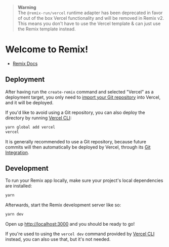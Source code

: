 > **Warning**  
> The `@remix-run/vercel` runtime adapter has been deprecated in favor of out of
> the box Vercel functionality and will be removed in Remix v2.  
> This means you don't have to use the Vercel template & can just use the Remix
> template instead.

# Welcome to Remix!

- [Remix Docs](https://remix.run/docs)

## Deployment

After having run the `create-remix` command and selected "Vercel" as a
deployment target, you only need to [import your Git
repository](https://vercel.com/new) into Vercel, and it will be deployed.

If you'd like to avoid using a Git repository, you can also deploy the directory
by running [Vercel CLI](https://vercel.com/cli):

```sh
yarn global add vercel
vercel
```

It is generally recommended to use a Git repository, because future commits will
then automatically be deployed by Vercel, through its [Git
Integration](https://vercel.com/docs/concepts/git).

## Development

To run your Remix app locally, make sure your project's local dependencies are
installed:

```sh
yarn
```

Afterwards, start the Remix development server like so:

```sh
yarn dev
```

Open up [http://localhost:3000](http://localhost:3000) and you should be ready
to go!

If you're used to using the `vercel dev` command provided by [Vercel
CLI](https://vercel.com/cli) instead, you can also use that, but it's not
needed.
